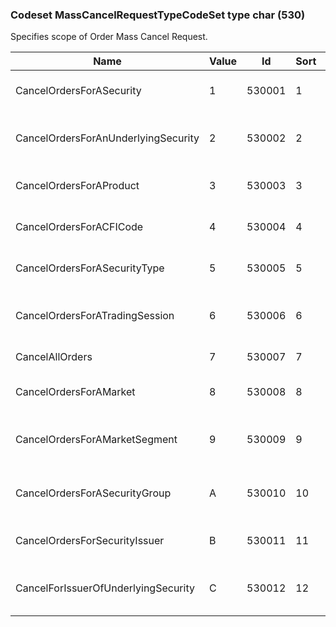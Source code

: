 ### Codeset MassCancelRequestTypeCodeSet type char (530)

Specifies scope of Order Mass Cancel Request.

| Name                                | Value | Id     | Sort | Synopsis                                 |
|-------------------------------------|-------|--------|------|------------------------------------------|
| CancelOrdersForASecurity            | 1     | 530001 | 1    | Cancel orders for a security             |
| CancelOrdersForAnUnderlyingSecurity | 2     | 530002 | 2    | Cancel orders for an underlying security |
| CancelOrdersForAProduct             | 3     | 530003 | 3    | Cancel orders for a Product              |
| CancelOrdersForACFICode             | 4     | 530004 | 4    | Cancel orders for a CFICode              |
| CancelOrdersForASecurityType        | 5     | 530005 | 5    | Cancel orders for a SecurityType         |
| CancelOrdersForATradingSession      | 6     | 530006 | 6    | Cancel orders for a trading session      |
| CancelAllOrders                     | 7     | 530007 | 7    | Cancel all orders                        |
| CancelOrdersForAMarket              | 8     | 530008 | 8    | Cancel orders for a market               |
| CancelOrdersForAMarketSegment       | 9     | 530009 | 9    | Cancel orders for a market segment       |
| CancelOrdersForASecurityGroup       | A     | 530010 | 10   | Cancel orders for a security group       |
| CancelOrdersForSecurityIssuer       | B     | 530011 | 11   | Cancel for Security Issuer               |
| CancelForIssuerOfUnderlyingSecurity | C     | 530012 | 12   | Cancel for Issuer of Underlying Security |

